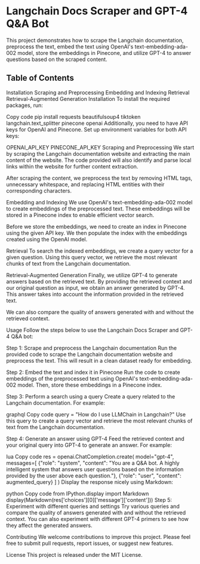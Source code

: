 # Langchain Docs Scraper and GPT-4 Q&A Bot
This project demonstrates how to scrape the Langchain documentation, preprocess the text, embed the text using OpenAI's text-embedding-ada-002 model, store the embeddings in Pinecone, and utilize GPT-4 to answer questions based on the scraped content.

## Table of Contents
Installation
Scraping and Preprocessing
Embedding and Indexing
Retrieval
Retrieval-Augmented Generation
Installation
To install the required packages, run:

Copy code
pip install requests beautifulsoup4 tiktoken langchain.text_splitter pinecone openai
Additionally, you need to have API keys for OpenAI and Pinecone. Set up environment variables for both API keys:

OPENAI_API_KEY
PINECONE_API_KEY
Scraping and Preprocessing
We start by scraping the Langchain documentation website and extracting the main content of the website. The code provided will also identify and parse local links within the website for further content extraction.

After scraping the content, we preprocess the text by removing HTML tags, unnecessary whitespace, and replacing HTML entities with their corresponding characters.

Embedding and Indexing
We use OpenAI's text-embedding-ada-002 model to create embeddings of the preprocessed text. These embeddings will be stored in a Pinecone index to enable efficient vector search.

Before we store the embeddings, we need to create an index in Pinecone using the given API key. We then populate the index with the embeddings created using the OpenAI model.

Retrieval
To search the indexed embeddings, we create a query vector for a given question. Using this query vector, we retrieve the most relevant chunks of text from the Langchain documentation.

Retrieval-Augmented Generation
Finally, we utilize GPT-4 to generate answers based on the retrieved text. By providing the retrieved context and our original question as input, we obtain an answer generated by GPT-4. This answer takes into account the information provided in the retrieved text.

We can also compare the quality of answers generated with and without the retrieved context.

Usage
Follow the steps below to use the Langchain Docs Scraper and GPT-4 Q&A bot:

Step 1: Scrape and preprocess the Langchain documentation
Run the provided code to scrape the Langchain documentation website and preprocess the text. This will result in a clean dataset ready for embedding.

Step 2: Embed the text and index it in Pinecone
Run the code to create embeddings of the preprocessed text using OpenAI's text-embedding-ada-002 model. Then, store these embeddings in a Pinecone index.

Step 3: Perform a search using a query
Create a query related to the Langchain documentation. For example:

graphql
Copy code
query = "How do I use LLMChain in Langchain?"
Use this query to create a query vector and retrieve the most relevant chunks of text from the Langchain documentation.

Step 4: Generate an answer using GPT-4
Feed the retrieved context and your original query into GPT-4 to generate an answer. For example:

lua
Copy code
res = openai.ChatCompletion.create(
    model="gpt-4",
    messages=[
        {"role": "system", "content": "You are a Q&A bot. A highly intelligent system that answers user questions based on the information provided by the user above each question."},
        {"role": "user", "content": augmented_query}
    ]
)
Display the response nicely using Markdown:

python
Copy code
from IPython.display import Markdown
display(Markdown(res['choices'][0]['message']['content']))
Step 5: Experiment with different queries and settings
Try various queries and compare the quality of answers generated with and without the retrieved context. You can also experiment with different GPT-4 primers to see how they affect the generated answers.

Contributing
We welcome contributions to improve this project. Please feel free to submit pull requests, report issues, or suggest new features.

License
This project is released under the MIT License.
